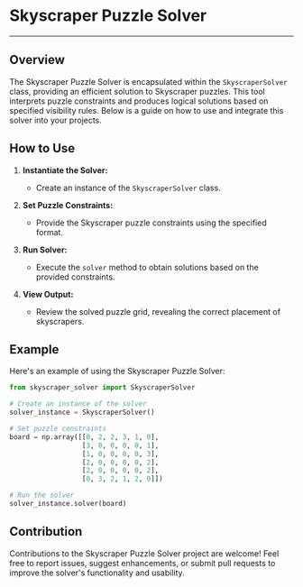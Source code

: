 # Skyscraper Puzzle Solver

---

## Overview

The Skyscraper Puzzle Solver is encapsulated within the `SkyscraperSolver` class, providing an efficient solution to Skyscraper puzzles. This tool interprets puzzle constraints and produces logical solutions based on specified visibility rules. Below is a guide on how to use and integrate this solver into your projects.

## How to Use

1. **Instantiate the Solver:**

    - Create an instance of the `SkyscraperSolver` class.

2. **Set Puzzle Constraints:**

    - Provide the Skyscraper puzzle constraints using the specified format.

3. **Run Solver:**

    - Execute the `solver` method to obtain solutions based on the provided constraints.

4. **View Output:**
    - Review the solved puzzle grid, revealing the correct placement of skyscrapers.

## Example

Here's an example of using the Skyscraper Puzzle Solver:

```python
from skyscraper_solver import SkyscraperSolver

# Create an instance of the solver
solver_instance = SkyscraperSolver()

# Set puzzle constraints
board = np.array([[0, 2, 2, 3, 1, 0],
                  [3, 0, 0, 0, 0, 1],
                  [1, 0, 0, 0, 0, 3],
                  [2, 0, 0, 0, 0, 2],
                  [2, 0, 0, 0, 0, 2],
                  [0, 3, 2, 1, 2, 0]])

# Run the solver
solver_instance.solver(board)
```

## Contribution

Contributions to the Skyscraper Puzzle Solver project are welcome! Feel free to report issues, suggest enhancements, or submit pull requests to improve the solver's functionality and usability.
